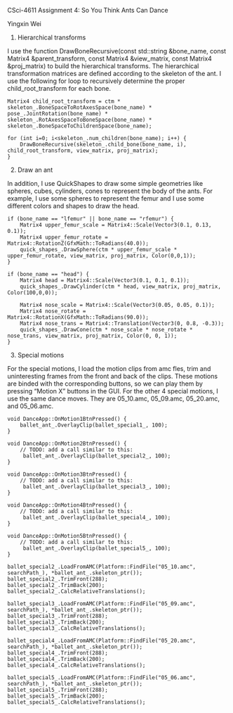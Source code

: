 CSci-4611 Assignment 4: So You Think Ants Can Dance

Yingxin Wei

1. Hierarchical transforms

I use the function DrawBoneRecursive(const std::string &bone_name, const Matrix4 &parent_transform, const Matrix4 &view_matrix, const Matrix4 &proj_matrix) to build the hierarchical transforms. The hierarchical transformation matrices are defined according to the skeleton of the ant. I use the following for loop to recursively determine the proper child_root_transform for each bone.

    Matrix4 child_root_transform = ctm * skeleton_.BoneSpaceToRotAxesSpace(bone_name) * pose_.JointRotation(bone_name) * skeleton_.RotAxesSpaceToBoneSpace(bone_name) * skeleton_.BoneSpaceToChildrenSpace(bone_name);

    for (int i=0; i<skeleton_.num_children(bone_name); i++) {
        DrawBoneRecursive(skeleton_.child_bone(bone_name, i), child_root_transform, view_matrix, proj_matrix);
    }


2. Draw an ant

In addition, I use QuickShapes to draw some simple geometries like spheres, cubes, cylinders, cones to represent the body of the ants. For example, I use some spheres to represent the femur and I use some different colors and shapes to draw the head.


    if (bone_name == "lfemur" || bone_name == "rfemur") {
        Matrix4 upper_femur_scale = Matrix4::Scale(Vector3(0.1, 0.13, 0.1));
        Matrix4 upper_femur_rotate = Matrix4::RotationZ(GfxMath::ToRadians(40.0));
        quick_shapes_.DrawSphere(ctm * upper_femur_scale * upper_femur_rotate, view_matrix, proj_matrix, Color(0,0,1));
    }

    if (bone_name == "head") {
        Matrix4 head = Matrix4::Scale(Vector3(0.1, 0.1, 0.1));
        quick_shapes_.DrawCylinder(ctm * head, view_matrix, proj_matrix, Color(100,0,0));
        
        Matrix4 nose_scale = Matrix4::Scale(Vector3(0.05, 0.05, 0.1));
        Matrix4 nose_rotate = Matrix4::RotationX(GfxMath::ToRadians(90.0));
        Matrix4 nose_trans = Matrix4::Translation(Vector3(0, 0.8, -0.3));
        quick_shapes_.DrawCone(ctm * nose_scale * nose_rotate * nose_trans, view_matrix, proj_matrix, Color(0, 0, 1));
    }


3. Special motions

For the special motions, I load the motion clips from amc fles, trim and uninteresting frames from the front and back of the clips. These motions are binded with the corresponding buttons, so we can play them by pressing “Motion X” buttons in the GUI. For the other 4 special motions, I use the same dance moves. They are 05_10.amc, 05_09.amc, 05_20.amc, and 05_06.amc.

    void DanceApp::OnMotion1BtnPressed() {
        ballet_ant_.OverlayClip(ballet_special1_, 100);
    }

    void DanceApp::OnMotion2BtnPressed() {
        // TODO: add a call similar to this:
         ballet_ant_.OverlayClip(ballet_special2_, 100);
    }

    void DanceApp::OnMotion3BtnPressed() {
        // TODO: add a call similar to this:
         ballet_ant_.OverlayClip(ballet_special3_, 100);
    }

    void DanceApp::OnMotion4BtnPressed() {
        // TODO: add a call similar to this:
         ballet_ant_.OverlayClip(ballet_special4_, 100);
    }

    void DanceApp::OnMotion5BtnPressed() {
        // TODO: add a call similar to this:
         ballet_ant_.OverlayClip(ballet_special5_, 100);
    }

    ballet_special2_.LoadFromAMC(Platform::FindFile("05_10.amc", searchPath_), *ballet_ant_.skeleton_ptr());
    ballet_special2_.TrimFront(288);
    ballet_special2_.TrimBack(200);
    ballet_special2_.CalcRelativeTranslations();

    ballet_special3_.LoadFromAMC(Platform::FindFile("05_09.amc", searchPath_), *ballet_ant_.skeleton_ptr());
    ballet_special3_.TrimFront(288);
    ballet_special3_.TrimBack(200);
    ballet_special3_.CalcRelativeTranslations();

    ballet_special4_.LoadFromAMC(Platform::FindFile("05_20.amc", searchPath_), *ballet_ant_.skeleton_ptr());
    ballet_special4_.TrimFront(288);
    ballet_special4_.TrimBack(200);
    ballet_special4_.CalcRelativeTranslations();

    ballet_special5_.LoadFromAMC(Platform::FindFile("05_06.amc", searchPath_), *ballet_ant_.skeleton_ptr());
    ballet_special5_.TrimFront(288);
    ballet_special5_.TrimBack(200);
    ballet_special5_.CalcRelativeTranslations();

